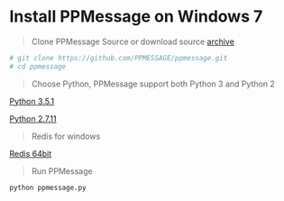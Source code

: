 # Install PPMessage on Windows 7


> Clone PPMessage Source or download source [archive](https://github.com/PPMESSAGE/ppmessage/archive/master.zip)


```bash
# git clone https://github.com/PPMESSAGE/ppmessage.git
# cd ppmessage

```

> Choose Python, PPMessage support both Python 3 and Python 2


[Python 3.5.1](https://www.python.org/ftp/python/3.5.1/python-3.5.1.exe)

[Python 2.7.11](https://www.python.org/ftp/python/2.7.11/python-2.7.11.msi)


> Redis for windows


[Redis 64bit](https://github.com/MSOpenTech/redis/releases/download/win-3.0.503/Redis-x64-3.0.503.msi)

> Run PPMessage

```bash
python ppmessage.py
```